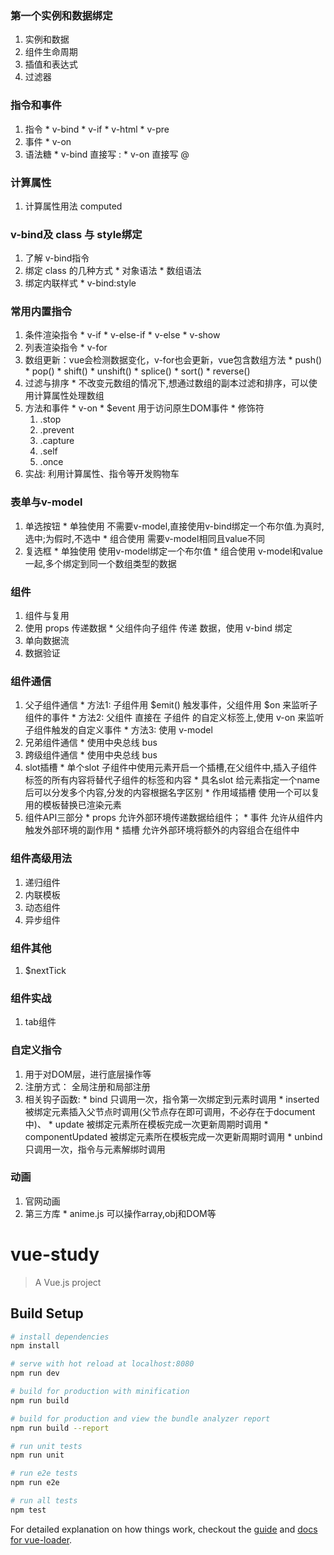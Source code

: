 
### 第一个实例和数据绑定
  1. 实例和数据
  2. 组件生命周期
  3. 插值和表达式
  4. 过滤器

### 指令和事件
  1. 指令
    * v-bind
    * v-if
    * v-html
    * v-pre
  2. 事件
    * v-on
  3. 语法糖
    * v-bind 直接写 :
    * v-on 直接写 @

### 计算属性
  1. 计算属性用法 computed


### v-bind及 class 与 style绑定
  1. 了解 v-bind指令
  2. 绑定 class 的几种方式
    * 对象语法
    * 数组语法
  3. 绑定内联样式
    * v-bind:style

### 常用内置指令
  1. 条件渲染指令
    * v-if
    * v-else-if
    * v-else
    * v-show 
  2. 列表渲染指令
    * v-for
  3. 数组更新：vue会检测数据变化，v-for也会更新，vue包含数组方法
    * push()
    * pop()
    * shift()
    * unshift()
    * splice()
    * sort()
    * reverse()
  4. 过滤与排序
    * 不改变元数组的情况下,想通过数组的副本过滤和排序，可以使用计算属性处理数组
  5. 方法和事件
    * v-on
    * $event 用于访问原生DOM事件
    * 修饰符
      1. .stop
      2. .prevent
      3. .capture
      4. .self
      5. .once
  6. 实战: 利用计算属性、指令等开发购物车

### 表单与v-model
  1. 单选按钮
    * 单独使用 不需要v-model,直接使用v-bind绑定一个布尔值.为真时,选中;为假时,不选中
    * 组合使用 需要v-model相同且value不同
  2. 复选框
    * 单独使用 使用v-model绑定一个布尔值
    * 组合使用 v-model和value一起,多个绑定到同一个数组类型的数据
    
### 组件
  1. 组件与复用
  2. 使用 props 传递数据
    * 父组件向子组件 传递 数据，使用 v-bind 绑定
  3. 单向数据流
  4. 数据验证

### 组件通信
  1. 父子组件通信
    * 方法1: 子组件用 $emit() 触发事件，父组件用 $on 来监听子组件的事件
    * 方法2: 父组件 直接在 子组件 的自定义标签上,使用 v-on 来监听 子组件触发的自定义事件
    * 方法3: 使用 v-model
  2. 兄弟组件通信
    * 使用中央总线 bus
  3. 跨级组件通信
    * 使用中央总线 bus
  4. slot插槽
    * 单个slot
      子组件中使用<slot>元素开启一个插槽,在父组件中,插入子组件标签的所有内容将替代子组件的<slot>标签和内容
    * 具名slot
      给<slot>元素指定一个name后可以分发多个内容,分发的内容根据名字区别
    * 作用域插槽
      使用一个可以复用的模板替换已渲染元素
  5. 组件API三部分
    * props 允许外部环境传递数据给组件；
    * 事件  允许从组件内触发外部环境的副作用
    * 插槽  允许外部环境将额外的内容组合在组件中   

### 组件高级用法
  1. 递归组件
  2. 内联模板
  3. 动态组件
  4. 异步组件

### 组件其他
  1. $nextTick

### 组件实战
  1. tab组件


### 自定义指令
  1. 用于对DOM层，进行底层操作等
  2. 注册方式： 全局注册和局部注册
  3. 相关钩子函数:
    * bind 只调用一次，指令第一次绑定到元素时调用
    * inserted 被绑定元素插入父节点时调用(父节点存在即可调用，不必存在于document中)、
    * update 被绑定元素所在模板完成一次更新周期时调用
    * componentUpdated 被绑定元素所在模板完成一次更新周期时调用
    * unbind 只调用一次，指令与元素解绑时调用 

### 动画
  1. 官网动画
  2. 第三方库
    * anime.js  可以操作array,obj和DOM等
# vue-study

> A Vue.js project

## Build Setup

``` bash
# install dependencies
npm install

# serve with hot reload at localhost:8080
npm run dev

# build for production with minification
npm run build

# build for production and view the bundle analyzer report
npm run build --report

# run unit tests
npm run unit

# run e2e tests
npm run e2e

# run all tests
npm test
```

For detailed explanation on how things work, checkout the [guide](http://vuejs-templates.github.io/webpack/) and [docs for vue-loader](http://vuejs.github.io/vue-loader).
